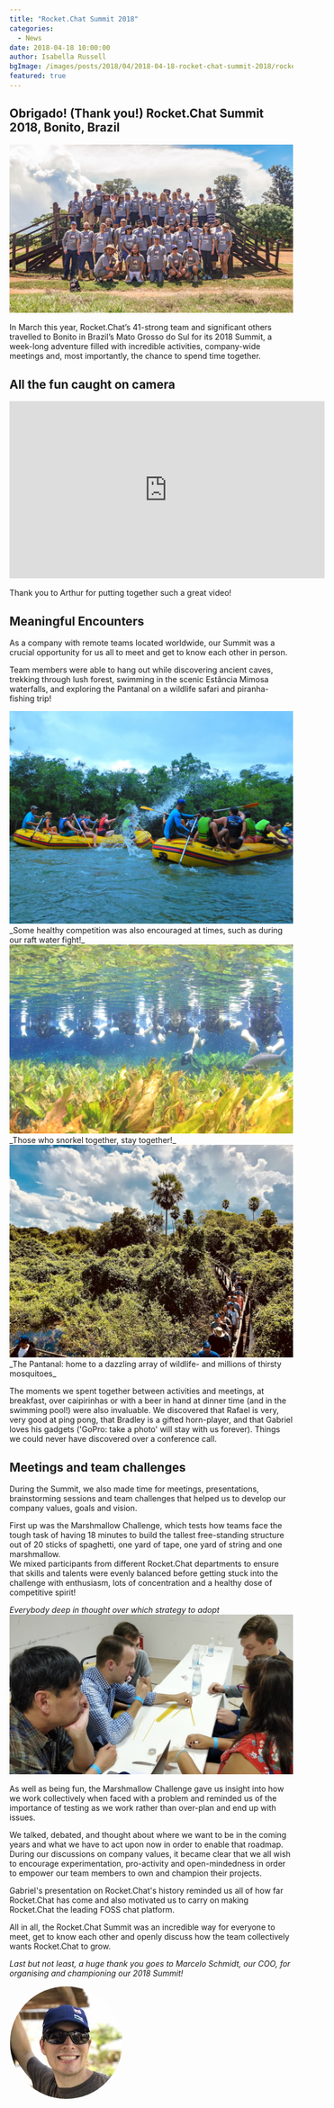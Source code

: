 ```yaml
---
title: "Rocket.Chat Summit 2018"
categories:
  - News
date: 2018-04-18 10:00:00
author: Isabella Russell
bgImage: /images/posts/2018/04/2018-04-18-rocket-chat-summit-2018/rocket-chat-team-summit-2018.jpg
featured: true
---
```


## Obrigado! (Thank you!) Rocket.Chat Summit 2018, Bonito, Brazil

<img class="full-image" alt="Rocket.Chat Team, March 2018" src="/images/posts/2018/04/2018-04-18-rocket-chat-summit-2018/Summit-2018-Team-Photo-1.jpg" />

In March this year, Rocket.Chat’s 41-strong team and significant others
travelled to Bonito in Brazil’s Mato Grosso do Sul for its 2018 Summit,
a week-long adventure filled with incredible activities, company-wide
meetings and, most importantly, the chance to spend time together.

## All the fun caught on camera

<iframe width="560" height="315" src="https://www.youtube.com/embed/RKDwl2xZH5g" frameborder="0" allow="autoplay; encrypted-media" allowfullscreen></iframe>

Thank you to Arthur for putting together such a great video!

## Meaningful Encounters

As a company with remote teams located worldwide, our Summit was a crucial opportunity
for us all to meet and get to know each other in person.

Team members were able to hang out while discovering ancient caves, trekking through lush forest, swimming in the scenic Estância Mimosa waterfalls, and exploring the Pantanal on a wildlife safari and piranha-fishing trip!

<img class="full-image" alt="Water fight!" src="/images/posts/2018/04/2018-04-18-rocket-chat-summit-2018/Water fight 1.jpg" />
_Some healthy competition was also encouraged at times, such as during our raft water fight!_

<img class="full-image" alt="RC Snorkelling" src="/images/posts/2018/04/2018-04-18-rocket-chat-summit-2018/Snorkelling.JPG" />
_Those who snorkel together, stay together!_

<img class="full-image" alt="Pantanal: home to a dazzling array of wildlife- and millions of thirsty mosquitoes" src="/images/posts/2018/04/2018-04-18-rocket-chat-summit-2018/Pantanal.jpg" />
_The Pantanal: home to a dazzling array of wildlife- and millions of thirsty mosquitoes_

The moments we spent together between activities and meetings, at breakfast, over caipirinhas or with a beer in hand at dinner time (and in the swimming pool!) were also invaluable. We discovered that Rafael is very, very good at ping pong, that Bradley is a gifted horn-player, and that Gabriel loves his gadgets ('GoPro: take a photo' will stay with us forever). Things we could never have discovered over a conference call.

## Meetings and team challenges

During the Summit, we also made time for meetings, presentations, brainstorming sessions and team challenges
that helped us to develop our company values, goals and vision.

First up was the Marshmallow Challenge, which tests how teams face the tough task
of having 18 minutes to build the tallest free-standing structure out of 20 sticks of spaghetti, one yard of tape, one yard of string and one marshmallow.
<br/> We mixed participants from different Rocket.Chat departments to ensure that skills
and talents were evenly balanced before getting stuck into the challenge with enthusiasm, lots of concentration and a healthy dose of competitive spirit!


*Everybody deep in thought over which strategy to adopt*
![Marshmallow challenge](/images/posts/2018/04/2018-04-18-rocket-chat-summit-2018/marshmallowchallenge.jpg)

As well as being fun, the Marshmallow Challenge gave us insight into how we work collectively when faced with a problem and reminded us of the importance of testing as we work rather than over-plan and end up with issues.

We talked, debated, and thought about where we want to be in the coming years
and what we have to act upon now in order to enable that roadmap.
During our discussions on company values, it became clear that we all wish to encourage experimentation, pro-activity and open-mindedness in order to empower our team members to own and champion their projects.

Gabriel's presentation on Rocket.Chat's history reminded us all of how far Rocket.Chat has come and also motivated us to carry on making Rocket.Chat the leading FOSS chat platform.

All in all, the Rocket.Chat Summit was an incredible way for everyone to meet, get to know each other and openly discuss how the team collectively wants Rocket.Chat to grow.

_Last but not least, a huge thank you goes to Marcelo Schmidt, our COO, for organising and championing our 2018 Summit!_

<img src="/images/posts/2018/04/2018-04-18-rocket-chat-summit-2018/Marcelo.jpg" style="margin: 0 auto;border-radius: 50%; border: 1px solid #fff; max-width: 200px;"/>
